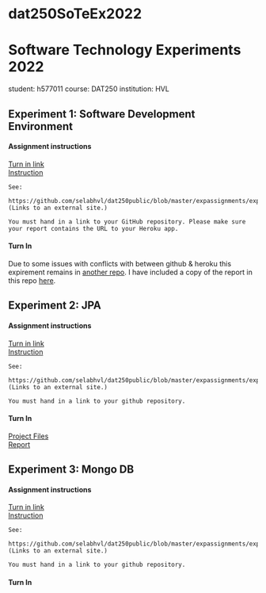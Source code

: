 # dat250SoTeEx2022

# Software Technology Experiments 2022

student: h577011 course: DAT250 institution: HVL

## Experiment 1: Software Development Environment
#### Assignment instructions
[Turn in link](https://hvl.instructure.com/courses/21915/assignments/55716) \
[Instruction](https://github.com/selabhvl/dat250public/blob/master/expassignments/expass1.md)
```
See:

https://github.com/selabhvl/dat250public/blob/master/expassignments/expass1.md (Links to an external site.)

You must hand in a link to your GitHub repository. Please make sure your report contains the URL to your Heroku app.
```
#### Turn In
Due to some issues with conflicts with between github & heroku this expirement remains in [another repo](https://github.com/h578011/SoTeExOne). I have included a copy of the report in this repo [here](./One/dat250-expass1.md).

## Experiment 2: JPA
#### Assignment instructions
[Turn in link](https://hvl.instructure.com/courses/21915/assignments/55717) \
[Instruction](https://github.com/selabhvl/dat250public/blob/master/expassignments/expass2.md)
```
See:

https://github.com/selabhvl/dat250public/blob/master/expassignments/expass2.md (Links to an external site.)

You must hand in a link to your github repository.
```

#### Turn In 
[Project Files](./Two/) \
[Report](./Two/dat250-expass2.md)

## Experiment 3: Mongo DB
#### Assignment instructions
[Turn in link](https://hvl.instructure.com/courses/21915/assignments/55718) \
[Instruction](https://github.com/selabhvl/dat250public/blob/master/expassignments/expass3.md)
```
See:

https://github.com/selabhvl/dat250public/blob/master/expassignments/expass3.md (Links to an external site.)

You must hand in a link to your github repository.
```
#### Turn In 
